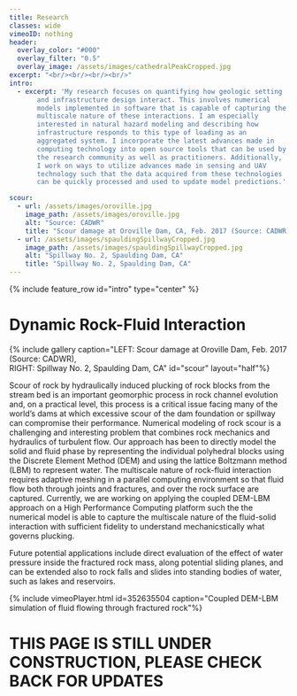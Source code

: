 ```yaml
---
title: Research
classes: wide
vimeoID: nothing
header:
  overlay_color: "#000"
  overlay_filter: "0.5"
  overlay_image: /assets/images/cathedralPeakCropped.jpg
excerpt: "<br/><br/><br/><br/>"  
intro: 
  - excerpt: 'My research focuses on quantifying how geologic setting
       and infrastructure design interact. This involves numerical
       models implemented in software that is capable of capturing the
       multiscale nature of these interactions. I am especially
       interested in natural hazard modeling and describing how
       infrastructure responds to this type of loading as an
       aggregated system. I incorporate the latest advances made in
       computing technology into open source tools that can be used by
       the research community as well as practitioners. Additionally,
       I work on ways to utilize advances made in sensing and UAV
       technology such that the data acquired from these technologies
       can be quickly processed and used to update model predictions.'

scour:
  - url: /assets/images/oroville.jpg
    image_path: /assets/images/oroville.jpg
    alt: "Source: CADWR"
    title: "Scour damage at Oroville Dam, CA, Feb. 2017 (Source: CADWR)"
  - url: /assets/images/spauldingSpillwayCropped.jpg
    image_path: /assets/images/spauldingSpillwayCropped.jpg
    alt: "Spillway No. 2, Spaulding Dam, CA"
    title: "Spillway No. 2, Spaulding Dam, CA"    
---
```


{% include feature_row id="intro" type="center" %}

# Dynamic Rock-Fluid Interaction

{% include gallery caption="LEFT: Scour damage at Oroville Dam, Feb. 2017 (Source: CADWR),<br/>RIGHT: Spillway No. 2, Spaulding Dam, CA" id="scour" layout="half"%}

Scour of rock by hydraulically induced plucking of rock blocks from
the stream bed is an important geomorphic process in rock channel
evolution and, on a practical level, this process is a critical issue
facing many of the world’s dams at which excessive scour of the dam
foundation or spillway can compromise their performance. Numerical
modeling of rock scour is a challenging and interesting problem that
combines rock mechanics and hydraulics of turbulent flow. Our approach
has been to directly model the solid and fluid phase by representing
the individual polyhedral blocks using the Discrete Element Method
(DEM) and using the lattice Boltzmann method (LBM) to represent water.
The multiscale nature of rock-fluid interaction requires adaptive
meshing in a parallel computing environment so that fluid flow both
through joints and fractures, and over the rock surface are captured.
Currently, we are working on applying the coupled DEM-LBM approach on
a High Performance Computing platform such the the numerical model is
able to capture the multiscale nature of the fluid-solid interaction
with sufficient fidelity to understand mechanicstically what governs
plucking.

Future potential applications include direct evaluation of the effect
of water pressure inside the fractured rock mass, along potential
sliding planes, and can be extended also to rock falls and slides into
standing bodies of water, such as lakes and reservoirs.

{% include vimeoPlayer.html id=352635504 caption="Coupled DEM-LBM simulation of fluid flowing through fractured rock"%}
<br/>

# THIS PAGE IS STILL UNDER CONSTRUCTION, PLEASE CHECK BACK FOR UPDATES

[comment]: <> (# Three-Dimensional Model Generation)